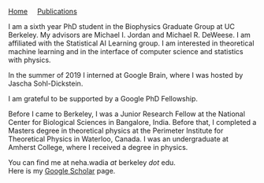 [Home](/index.md) &nbsp; &nbsp; [Publications](/publications.md)

I am a sixth year PhD student in the Biophysics Graduate Group at UC Berkeley. My advisors are Michael I. Jordan and Michael R. DeWeese. I am affiliated with the Statistical AI Learning group. I am interested in theoretical machine learning and in the interface of computer science and statistics with physics.

In the summer of 2019 I interned at Google Brain, where I was hosted by Jascha Sohl-Dickstein.

I am grateful to be supported by a Google PhD Fellowship.

Before I came to Berkeley, I was a Junior Research Fellow at the National Center for Biological Sciences in Bangalore, India. Before that, I completed a Masters degree in theoretical physics at the Perimeter Institute for Theoretical Physics in Waterloo, Canada. I was an undergraduate at Amherst College, where I received a degree in physics.

You can find me at neha.wadia _at_ berkeley _dot_ edu.\
Here is my [Google Scholar](https://scholar.google.com/citations?hl=en&user=5qC5g3MAAAAJ) page.
